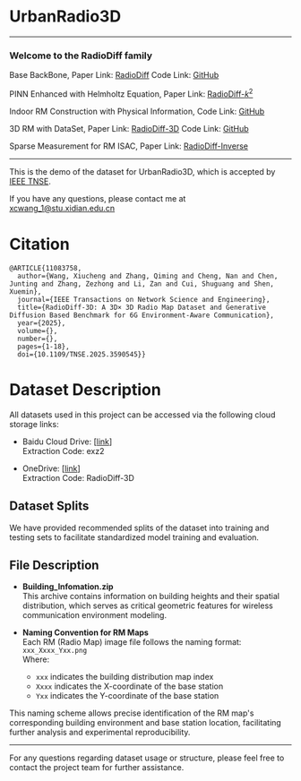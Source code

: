 # UrbanRadio3D

---
### Welcome to the RadioDiff family

Base BackBone, Paper Link: [RadioDiff](https://ieeexplore.ieee.org/document/10764739) Code Link: [GitHub](https://github.com/UNIC-Lab/RadioDiff)

PINN Enhanced with Helmholtz Equation, Paper Link: [RadioDiff-$k^2$](https://arxiv.org/pdf/2504.15623)

Indoor RM Construction with Physical Information, Code Link: [GitHub](https://github.com/UNIC-Lab/iRadioDiff)

3D RM with DataSet, Paper Link: [RadioDiff-3D](https://ieeexplore.ieee.org/document/11083758) Code Link: [GitHub](https://github.com/UNIC-Lab/UrbanRadio3D)

Sparse Measurement for RM ISAC, Paper Link: [RadioDiff-Inverse](https://arxiv.org/abs/2504.14298)

---

This is the demo of the dataset for UrbanRadio3D, which is accepted by [IEEE TNSE](https://ieeexplore.ieee.org/document/11083758).

If you have any questions, please contact me at xcwang_1@stu.xidian.edu.cn
# Citation
~~~
@ARTICLE{11083758,
  author={Wang, Xiucheng and Zhang, Qiming and Cheng, Nan and Chen, Junting and Zhang, Zezhong and Li, Zan and Cui, Shuguang and Shen, Xuemin},
  journal={IEEE Transactions on Network Science and Engineering}, 
  title={RadioDiff-3D: A 3D× 3D Radio Map Dataset and Generative Diffusion Based Benchmark for 6G Environment-Aware Communication}, 
  year={2025},
  volume={},
  number={},
  pages={1-18},
  doi={10.1109/TNSE.2025.3590545}}
~~~


# Dataset Description
All datasets used in this project can be accessed via the following cloud storage links:

- Baidu Cloud Drive: [[link](https://pan.baidu.com/s/1TaHjVrQuIxm_7CcWWVuXcg?pwd=exz2)]  
  Extraction Code: exz2

- OneDrive: [[link](https://1drv.ms/f/s!AitEjoFKe4hDjnCI0Jbbt5rPpyiI?e=FFIztH)]  
  Extraction Code: RadioDiff-3D

## Dataset Splits

We have provided recommended splits of the dataset into training and testing sets to facilitate standardized model training and evaluation.

## File Description

- **Building_Infomation.zip**  
  This archive contains information on building heights and their spatial distribution, which serves as critical geometric features for wireless communication environment modeling.

- **Naming Convention for RM Maps**  
  Each RM (Radio Map) image file follows the naming format:  
  `xxx_Xxxx_Yxx.png`  
  Where:  
  - `xxx` indicates the building distribution map index  
  - `Xxxx` indicates the X-coordinate of the base station  
  - `Yxx` indicates the Y-coordinate of the base station  

This naming scheme allows precise identification of the RM map's corresponding building environment and base station location, facilitating further analysis and experimental reproducibility.

---

For any questions regarding dataset usage or structure, please feel free to contact the project team for further assistance.
